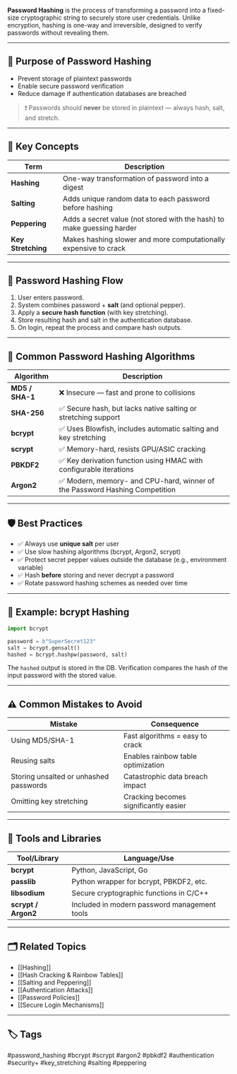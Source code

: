 **Password Hashing** is the process of transforming a password into a fixed-size cryptographic string to securely store user credentials. Unlike encryption, hashing is one-way and irreversible, designed to verify passwords without revealing them.

---

## 🎯 Purpose of Password Hashing

- Prevent storage of plaintext passwords
- Enable secure password verification
- Reduce damage if authentication databases are breached

> ❗ Passwords should **never** be stored in plaintext — always hash, salt, and stretch.

---

## 🔐 Key Concepts

| Term            | Description                                                                 |
|-----------------|-----------------------------------------------------------------------------|
| **Hashing**     | One-way transformation of password into a digest                           |
| **Salting**     | Adds unique random data to each password before hashing                    |
| **Peppering**   | Adds a secret value (not stored with the hash) to make guessing harder     |
| **Key Stretching** | Makes hashing slower and more computationally expensive to crack       |

---

## 🔄 Password Hashing Flow

1. User enters password.
2. System combines password + **salt** (and optional pepper).
3. Apply a **secure hash function** (with key stretching).
4. Store resulting hash and salt in the authentication database.
5. On login, repeat the process and compare hash outputs.

---

## 🧪 Common Password Hashing Algorithms

| Algorithm     | Description                                                                  |
|---------------|-------------------------------------------------------------------------------|
| **MD5 / SHA-1**    | ❌ Insecure — fast and prone to collisions                              |
| **SHA-256**        | ✅ Secure hash, but lacks native salting or stretching support          |
| **bcrypt**         | ✅ Uses Blowfish, includes automatic salting and key stretching         |
| **scrypt**         | ✅ Memory-hard, resists GPU/ASIC cracking                               |
| **PBKDF2**         | ✅ Key derivation function using HMAC with configurable iterations      |
| **Argon2**         | ✅ Modern, memory- and CPU-hard, winner of the Password Hashing Competition |

---

## 🛡️ Best Practices

- ✅ Always use **unique salt** per user
- ✅ Use slow hashing algorithms (bcrypt, Argon2, scrypt)
- ✅ Protect secret pepper values outside the database (e.g., environment variable)
- ✅ Hash **before** storing and never decrypt a password
- ✅ Rotate password hashing schemes as needed over time

---

## 🔄 Example: bcrypt Hashing

```python
import bcrypt

password = b"SuperSecret123"
salt = bcrypt.gensalt()
hashed = bcrypt.hashpw(password, salt)
```

The `hashed` output is stored in the DB. Verification compares the hash of the input password with the stored value.

---

## ⚠️ Common Mistakes to Avoid

|Mistake|Consequence|
|---|---|
|Using MD5/SHA-1|Fast algorithms = easy to crack|
|Reusing salts|Enables rainbow table optimization|
|Storing unsalted or unhashed passwords|Catastrophic data breach impact|
|Omitting key stretching|Cracking becomes significantly easier|

---

## 🧰 Tools and Libraries

|Tool/Library|Language/Use|
|---|---|
|**bcrypt**|Python, JavaScript, Go|
|**passlib**|Python wrapper for bcrypt, PBKDF2, etc.|
|**libsodium**|Secure cryptographic functions in C/C++|
|**scrypt / Argon2**|Included in modern password management tools|

---

## 🗂 Related Topics

- [[Hashing]]
- [[Hash Cracking & Rainbow Tables]]
- [[Salting and Peppering]]
- [[Authentication Attacks]]
- [[Password Policies]]
- [[Secure Login Mechanisms]]

---

## 🏷 Tags

#password_hashing #bcrypt #scrypt #argon2 #pbkdf2 #authentication #security+ #key_stretching #salting #peppering
